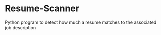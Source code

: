 # Resume-Scanner
Python program to detect how much a resume matches to the associated job description

